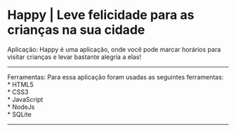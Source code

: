 # Happy | Leve felicidade para as crianças na sua cidade 
 
Aplicação: 
Happy é uma aplicação, onde você pode marcar horários para visitar crianças e levar bastante alegria a elas!
<hr>
Ferramentas:
Para essa aplicação foram usadas as seguintes ferramentas:<br>
* HTML5 <br>
* CSS3 <br>
* JavaScript <br>
* NodeJs <br>
* SQLite <br>
<hr>
 
